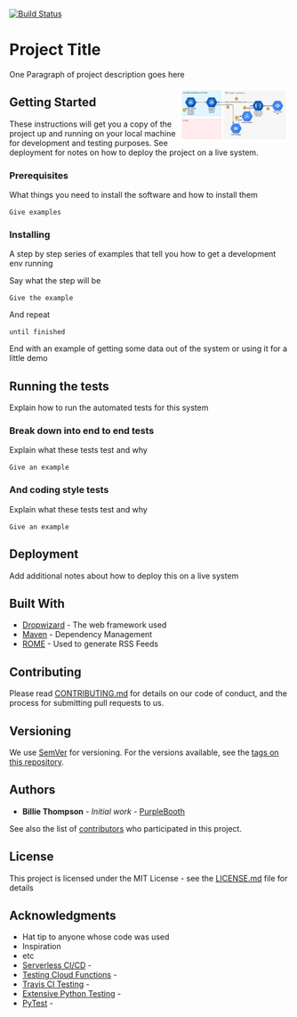 [![Build Status](https://api.travis-ci.org/kunwar89/test-gcf.svg?branch=master)](https://travis-ci.org/kunwar89/test-gcf)

# Project Title

One Paragraph of project description goes here

<img src="./Cloud Vision Fun.png" width="200" align="right"/>

## Getting Started

These instructions will get you a copy of the project up and running on your local machine for development and testing purposes. See deployment for notes on how to deploy the project on a live system.

### Prerequisites

What things you need to install the software and how to install them

```
Give examples
```

### Installing

A step by step series of examples that tell you how to get a development env running

Say what the step will be

```
Give the example
```

And repeat

```
until finished
```

End with an example of getting some data out of the system or using it for a little demo

## Running the tests

Explain how to run the automated tests for this system

### Break down into end to end tests

Explain what these tests test and why

```
Give an example
```

### And coding style tests

Explain what these tests test and why

```
Give an example
```

## Deployment

Add additional notes about how to deploy this on a live system

## Built With

* [Dropwizard](http://www.dropwizard.io/1.0.2/docs/) - The web framework used
* [Maven](https://maven.apache.org/) - Dependency Management
* [ROME](https://rometools.github.io/rome/) - Used to generate RSS Feeds

## Contributing

Please read [CONTRIBUTING.md](https://gist.github.com/PurpleBooth/b24679402957c63ec426) for details on our code of conduct, and the process for submitting pull requests to us.

## Versioning

We use [SemVer](http://semver.org/) for versioning. For the versions available, see the [tags on this repository](https://github.com/your/project/tags). 

## Authors

* **Billie Thompson** - *Initial work* - [PurpleBooth](https://github.com/PurpleBooth)

See also the list of [contributors](https://github.com/your/project/contributors) who participated in this project.

## License

This project is licensed under the MIT License - see the [LICENSE.md](LICENSE.md) file for details

## Acknowledgments

* Hat tip to anyone whose code was used
* Inspiration
* etc
* [Serverless CI/CD](https://blog.hubwa.re/continuous-deployment-for-serverless-google-cloud-functions-175b0756be28) - 
* [Testing Cloud Functions](https://cloud.google.com/functions/docs/testing/test-background) - 
* [Travis CI Testing](https://blog.travis-ci.com/2018-01-25-what-is-ci-part-2) - 
* [Extensive Python Testing](https://towardsdatascience.com/extensive-python-testing-on-travis-ci-4c24db9bf961) - 
* [PyTest](https://docs.pytest.org/en/latest/) - 


